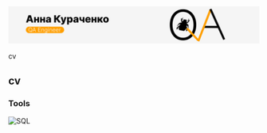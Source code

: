 [![Header](https://github.com/Anna-Kurachenko/anna-kurachenko/blob/main/assets/Group%201%20(1).png)](https://www.youtube.com/watch?v=1yELlB39TvY&t=0s)

cv

## cv

### Tools

![SQL](https://img.shields.io/badge/-Sql-090909?style=for-the-badge&logo=mysql&logoColor=47C5FB)